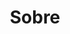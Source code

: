 ---
language: pt
title: Sobre
text: Tenho graduação em farmácia e estou migrando minha carreira para a tecnologia, mergulhando de cabeça na programação. Recentemente, descobri um grande prazer em escrever sobre meus aprendizados na área e compartilhar conhecimento. No tempo livre, gosto de dançar, jogar vôlei e correr - recentemente concluí uma meia-maratona. Amo viajar, conhecer pessoas e culturas diferentes e aprender idiomas. Meu sonho é viajar pelo mundo!
---